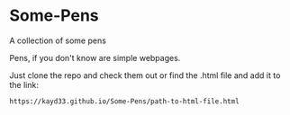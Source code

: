 # Some-Pens
A collection of some pens

Pens, if you don't know are simple webpages.

Just clone the repo and check them out or
find the .html file and add it to the link:

```
https://kayd33.github.io/Some-Pens/path-to-html-file.html

```
